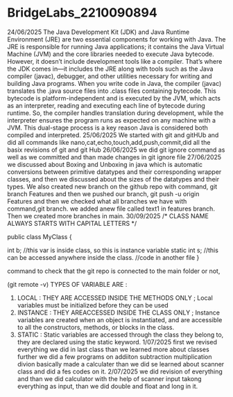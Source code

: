 # BridgeLabs_2210090894
24/06/2025
The Java Development Kit (JDK) and Java Runtime Environment (JRE) are two essential components for working with Java. The JRE is responsible for running Java applications; it contains the Java Virtual Machine (JVM) and the core libraries needed to execute Java bytecode. However, it doesn’t include development tools like a compiler. That’s where the JDK comes in—it includes the JRE along with tools such as the Java compiler (javac), debugger, and other utilities necessary for writing and building Java programs. When you write code in Java, the compiler (javac) translates the .java source files into .class files containing bytecode. This bytecode is platform-independent and is executed by the JVM, which acts as an interpreter, reading and executing each line of bytecode during runtime. So, the compiler handles translation during development, while the interpreter ensures the program runs as expected on any machine with a JVM. This dual-stage process is a key reason Java is considered both compiled and interpreted.
25/06/2025
We started with git and gitHUb and did all commands like nano,cat,echo,touch,add,push,commit,did all the basix revisions of git and git Hub
26/06/2025
we did git ignore command as well as we committed and than made changes in git ignore file
27/06/2025
we discussed about Boxing and Unboxing in java which is automatic conversions between primitive datatypes and their corresponding wrapper classes, and then we discussed about the sizes of the datatypes and their types. We also created new branch on the github repo with command, git branch Features and then we pushed our branch, git push -u origin Features and then we checked what all branches we have with command,git branch. we added anew file called text1 in features branch. Then we created more branches in main.
30/09/2025
/* CLASS NAME ALWAYS STARTS WITH CAPITAL LETTERS */

public class MyClass {

  int b; //this var is inside class, so this is instance variable
    static int s; //this can be accessed anywhere inside the class.
    //code in another file
}


command to check that the git repo is connected to the main folder or not,

 (git remote -v)
TYPES OF VARIABLE ARE :

1) LOCAL  : THEY ARE ACCESSED INSIDE THE METHODS ONLY ; Local variables must be initialized before they can be used
2) INSTANCE : THEY AREACCESSED INSIDE THE CLASS ONLY ; Instance variables are created when an object is instantiated, and are accessible to all the constructors, methods, or blocks in the class.
3) STATIC  : Static variables are accessed through the class they belong to, they are declared using the static keyword.
1/07/2025
first we revised everything we did in last class than we learned more about classes further we did a few programs on addiiton subtraction multiplication divion basically made a calculater than we did se learned about scanner class and did a fes codes on it.
2/07/2025
we did revision of everything and than we did calculator with the help of scanner input takong everything as input, than we did double and float and long in it.
